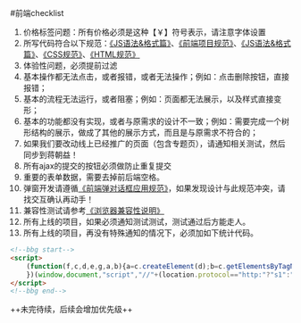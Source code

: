 #前端checklist

1. 价格标签问题：所有价格必须是这种【￥】符号表示，请注意字体设置
2. 所写代码符合以下规范：[《JS语法&格式篇》](project-specs.md)、[《前端项目规范》](project-specs.md)、[《JS语法&格式篇》](js.md)、[《CSS规范》](css.md)、[《HTML规范》](html.md)
2. 体验性问题，必须提前过滤
3. 基本操作都无法点击，或者报错，或者无法操作；例如：点击删除按钮，直接报错；
4. 基本的流程无法运行，或者阻塞；例如：页面都无法展示，以及样式直接变形；
5. 基本的功能都没有实现，或者与原需求的设计不一致；例如：需要完成一个树形结构的展示，做成了其他的展示方式，而且是与原需求不符合的；
6. 如果我们要改动线上已经推广的页面（包含专题页），请通知相关测试，然后同步到蒋朝益！
7. 所有ajax的提交的按钮必须做防止重复提交
8. 重要的表单数据，需要去掉前后端空格。
9. 弹窗开发请遵循[《前端弹对话框应用规范》](dialog-specs.md)，如果发现设计与此规范冲突，请找交互确认再动手！
10. 兼容性测试请参考[《浏览器兼容性说明》](browser.md)
11. 所有上线的项目，如果必须通知测试测试，测试通过后方能走人。
12. 所有上线的项目，再没有特殊通知的情况下，必须加如下统计代码。

```html
<!--bbg start-->
<script>
	(function(f,c,d,e,g,a,b){a=c.createElement(d);b=c.getElementsByTagName(d)[0];a.async=1;a.src=e;b.parentNode.insertBefore(a,b)
	})(window,document,"script","//"+(location.protocol=="http:"?"s1":"ssl")+".bbgstatic.com/tracer/bpm.js","bpm");
</script>
<!--bbg end-->  
```	


++未完待续，后续会增加优先级++ 

